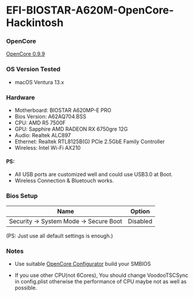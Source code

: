 # EFI-BIOSTAR-A620M-OpenCore-Hackintosh

### OpenCore

[OpenCore 0.9.9](https://github.com/acidanthera/OpenCorePkg)

### OS Version Tested

- macOS Ventura 13.x 

### Hardware

- Motherboard: BIOSTAR A620MP-E PRO
- Bios Version: A62AQ704.BSS
- CPU: AMD R5 7500F
- GPU: Sapphire AMD RADEON RX 6750gre 12G
- Audio: Realtek ALC897
- Ethernet: Realtek RTL8125B(G) PCle 2.5GbE Family Controller
- Wireless: Intel Wi-Fi AX210

#### PS:
 - All USB ports are customized well and could use USB3.0 at Boot.
 - Wireless Connection & Bluetouch works.

### Bios Setup

| Name | Option |
| ----- | --- |
| Security → System Mode → Secure Boot | Disabled |

(PS: Just use all default settings is enough.)

### Notes

 - Use suitable [OpenCore Configurator](https://mackie100projects.altervista.org/opencore-configurator/) build your SMBIOS

 - If you use other CPU(not 6Cores), You should change VoodooTSCSync in config.plist otherwise the performance of CPU maybe not as well as possible.

